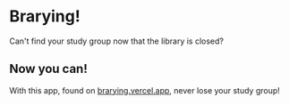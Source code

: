 # Brarying!
Can't find your study group now that the library is closed?
## Now you can!
With this app, found on <a href="https://brarying.vercel.app">brarying.vercel.app<a>, never lose your study group!

